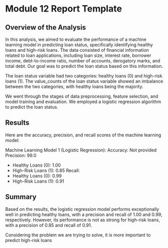 # Module 12 Report Template

## Overview of the Analysis

In this analysis, we aimed to evaluate the performance of a machine learning model in predicting loan status, specifically identifying healthy loans and high-risk loans. The data consisted of financial information related to loan applications, including loan size, interest rate, borrower income, debt-to-income ratio, number of accounts, derogatory marks, and total debt. Our goal was to predict the loan status based on this information.

The loan status variable had two categories: healthy loans (0) and high-risk loans (1). The value_counts of the loan status variable showed an imbalance between the two categories, with healthy loans being the majority.

We went through the stages of data preprocessing, feature selection, and model training and evaluation. We employed a logistic regression algorithm to predict the loan status.

## Results

Here are the accuracy, precision, and recall scores of the machine learning model:

Machine Learning Model 1 (Logistic Regression):
Accuracy: Not provided
Precision: 99.0
- Healthy Loans (0): 1.00
- High-Risk Loans (1): 0.85
Recall:
- Healthy Loans (0): 0.99
- High-Risk Loans (1): 0.91

## Summary

Based on the results, the logistic regression model performs exceptionally well in predicting healthy loans, with a precision and recall of 1.00 and 0.99, respectively. However, its performance is not as strong for high-risk loans, with a precision of 0.85 and recall of 0.91.

Considering the problem we are trying to solve, it is more important to predict high-risk loans
